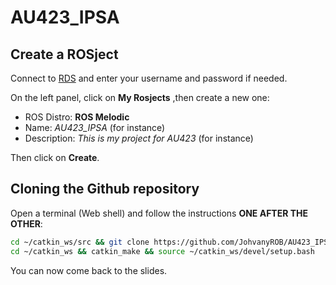 # AU423_IPSA

## Create a ROSject

Connect to [RDS](https://app.theconstructsim.com/#/) and enter your username and password if needed.

On the left panel, click on **My Rosjects** ,then create a new one:

* ROS Distro: **ROS Melodic**
* Name: *AU423_IPSA* (for instance)
* Description: *This is my project for AU423* (for instance)

Then click on **Create**.



## Cloning the Github repository

Open a terminal (Web shell) and follow the instructions **ONE AFTER THE OTHER**:

```bash
cd ~/catkin_ws/src && git clone https://github.com/JohvanyROB/AU423_IPSA.git
cd ~/catkin_ws && catkin_make && source ~/catkin_ws/devel/setup.bash
```

You can now come back to the slides.
